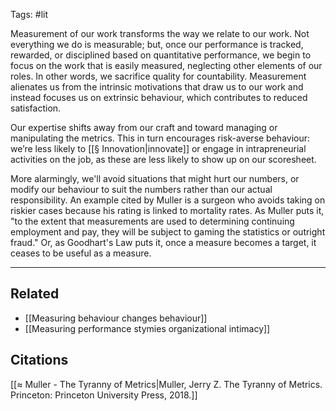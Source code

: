 Tags: #lit

Measurement of our work transforms the way we relate to our work. Not everything we do is measurable; but, once our performance is tracked, rewarded, or disciplined based on quantitative performance, we begin to focus on the work that is easily measured, neglecting other elements of our roles. In other words, we sacrifice quality for countability. Measurement alienates us from the intrinsic motivations that draw us to our work and instead focuses us on extrinsic behaviour, which contributes to reduced satisfaction. 

Our expertise shifts away from our craft and toward managing or manipulating the metrics. This in turn encourages risk-averse behaviour: we’re less likely to [[§ Innovation|innovate]] or engage in intrapreneurial activities on the job, as these are less likely to show up on our scoresheet. 

More alarmingly, we'll avoid situations that might hurt our numbers, or modify our behaviour to suit the numbers rather than our actual responsibility. An example cited by Muller is a surgeon who avoids taking on riskier cases because his rating is linked to mortality rates. As Muller puts it, "to the extent that measurements are used to determining continuing employment and pay, they will be subject to gaming the statistics or outright fraud." Or, as Goodhart's Law puts it, once a measure becomes a target, it ceases to be useful as a measure. 

---
## Related
- [[Measuring behaviour changes behaviour]]
- [[Measuring performance stymies organizational intimacy]]

## Citations
[[≈ Muller - The Tyranny of Metrics|Muller, Jerry Z. The Tyranny of Metrics. Princeton: Princeton University Press, 2018.]]